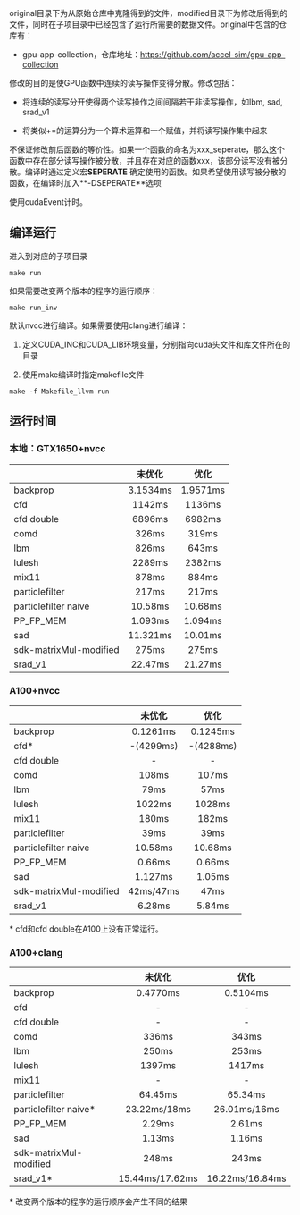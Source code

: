 original目录下为从原始仓库中克隆得到的文件，modified目录下为修改后得到的文件，同时在子项目录中已经包含了运行所需要的数据文件。original中包含的仓库有：

* gpu-app-collection，仓库地址：<a href="https://github.com/accel-sim/gpu-app-collection">https://github.com/accel-sim/gpu-app-collection</a>

修改的目的是使GPU函数中连续的读写操作变得分散。修改包括：

* 将连续的读写分开使得两个读写操作之间间隔若干非读写操作，如lbm, sad, srad_v1

* 将类似+=的运算分为一个算术运算和一个赋值，并将读写操作集中起来

不保证修改前后函数的等价性。如果一个函数的命名为xxx_seperate，那么这个函数中存在部分读写操作被分散，并且存在对应的函数xxx，该部分读写没有被分散。编译时通过定义宏**SEPERATE** 确定使用的函数。如果希望使用读写被分散的函数，在编译时加入**\-DSEPERATE**选项

使用cudaEvent计时。

## 编译运行

进入到对应的子项目录

```
make run
```

如果需要改变两个版本的程序的运行顺序：

```
make run_inv
```

默认nvcc进行编译。如果需要使用clang进行编译：

1. 定义CUDA_INC和CUDA_LIB环境变量，分别指向cuda头文件和库文件所在的目录

2. 使用make编译时指定makefile文件

  ```
  make -f Makefile_llvm run
  ```

   

## 运行时间

### 本地：GTX1650+nvcc

|                        | 未优化      | 优化       |
| ---------------------- |:--------:|:--------:|
| backprop               | 3.1534ms | 1.9571ms |
| cfd                    | 1142ms   | 1136ms   |
| cfd double             | 6896ms   | 6982ms   |
| comd                   | 326ms    | 319ms    |
| lbm                    | 826ms    | 643ms    |
| lulesh                 | 2289ms   | 2382ms   |
| mix11                  | 878ms    | 884ms    |
| particlefilter         | 217ms    | 217ms    |
| particlefilter naive   | 10.58ms  | 10.68ms  |
| PP_FP_MEM              | 1.093ms  | 1.094ms  |
| sad                    | 11.321ms | 10.01ms  |
| sdk-matrixMul-modified | 275ms    | 275ms    |
| srad_v1                | 22.47ms  | 21.27ms  |

### A100+nvcc

|                        | 未优化       | 优化        |
| ---------------------- |:---------:|:---------:|
| backprop               | 0.1261ms  | 0.1245ms  |
| cfd*                   | -(4299ms) | -(4288ms) |
| cfd double             | -         | -         |
| comd                   | 108ms     | 107ms     |
| lbm                    | 79ms      | 57ms      |
| lulesh                 | 1022ms    | 1028ms    |
| mix11                  | 180ms     | 182ms     |
| particlefilter         | 39ms      | 39ms      |
| particlefilter naive   | 10.58ms   | 10.68ms   |
| PP_FP_MEM              | 0.66ms    | 0.66ms    |
| sad                    | 1.127ms   | 1.05ms    |
| sdk-matrixMul-modified | 42ms/47ms | 47ms      |
| srad_v1                | 6.28ms    | 5.84ms    |

\* cfd和cfd double在A100上没有正常运行。

### A100+clang

|                        |     未优化      |      优化       |
| ---------------------- | :-------------: | :-------------: |
| backprop               |    0.4770ms     |    0.5104ms     |
| cfd                    |        -        |        -        |
| cfd double             |        -        |        -        |
| comd                   |      336ms      |      343ms      |
| lbm                    |      250ms      |      253ms      |
| lulesh                 |     1397ms      |     1417ms      |
| mix11                  |        -        |        -        |
| particlefilter         |     64.45ms     |     65.34ms     |
| particlefilter naive*  |  23.22ms/18ms   |  26.01ms/16ms   |
| PP_FP_MEM              |     2.29ms      |     2.61ms      |
| sad                    |     1.13ms      |     1.16ms      |
| sdk-matrixMul-modified |      248ms      |      243ms      |
| srad_v1*               | 15.44ms/17.62ms | 16.22ms/16.84ms |

\* 改变两个版本的程序的运行顺序会产生不同的结果
